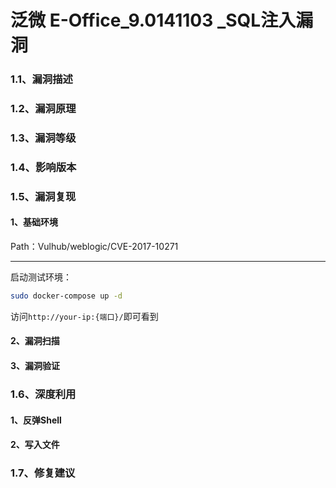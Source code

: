 # 泛微 E-Office_9.0141103 _SQL注入漏洞

### 1.1、漏洞描述

### 1.2、漏洞原理

### 1.3、漏洞等级

### 1.4、影响版本

### 1.5、漏洞复现

#### 1、基础环境

Path：Vulhub/weblogic/CVE-2017-10271

---

启动测试环境：

```bash
sudo docker-compose up -d
```

访问`http://your-ip:{端口}/`即可看到



#### 2、漏洞扫描

#### 3、漏洞验证

### 1.6、深度利用

#### 1、反弹Shell

#### 2、写入文件

### 1.7、修复建议